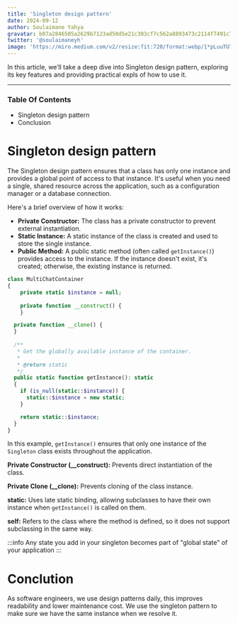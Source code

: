 ```yaml
---
title: 'Singleton design pattern'
date: 2024-09-12
author: Soulaimane Yahya
gravatar: b07a2846505a2629b7123ad50d5e21c303cf7c562a8893473c2114f7491c7796
twitter: '@soulaimaneyh'
image: 'https://miro.medium.com/v2/resize:fit:720/format:webp/1*pLuuTU7pu1cbzin1Mov3bg.jpeg'
---
```


In this article, we’ll take a deep dive into Singleton design pattern, exploring its key features and providing practical expls of how to use it.

---

### Table Of Contents

- Singleton design pattern
- Conclusion

# Singleton design pattern

The Singleton design pattern ensures that a class has only one instance and provides a global point of access to that instance. It's useful when you need a single, shared resource across the application, such as a configuration manager or a database connection.

Here's a brief overview of how it works:

- **Private Constructor:** The class has a private constructor to prevent external instantiation.
- **Static Instance:** A static instance of the class is created and used to store the single instance.
- **Public Method:** A public static method (often called `getInstance()`) provides access to the instance. If the instance doesn't exist, it's created; otherwise, the existing instance is returned.

```php
class MultiChatContainer
{
	private static $instance = null;
    
	private function __construct() {
	}

  private function __clone() {
  }
    
  /**
   * Get the globally available instance of the container.
   *
   * @return static
   */
  public static function getInstance(): static
  {
    if (is_null(static::$instance)) {
      static::$instance = new static;
    }

    return static::$instance;
  }
}
```

In this example, `getInstance()` ensures that only one instance of the `Singleton` class exists throughout the application.

**Private Constructor (__construct):** Prevents direct instantiation of the class.

**Private Clone (__clone):** Prevents cloning of the class instance.

**static:** Uses late static binding, allowing subclasses to have their own instance when `getInstance()` is called on them.

**self:** Refers to the class where the method is defined, so it does not support subclassing in the same way.

:::info
Any state you add in your singleton becomes part of "global state" of your application
:::

# Conclution

As software engineers, we use design patterns daily, this improves readability and lower maintenance cost. We use the singleton pattern to make sure we have the same instance when we resolve it.
